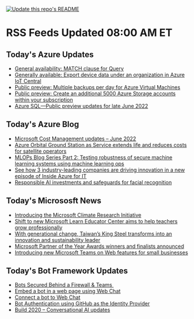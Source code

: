 
<!--
**nanigan/nanigan** is a ✨ _special_ ✨ repository because its `README.md` (this file) appears on your GitHub profile.

Here are some ideas to get you started:

- 🔭 I’m currently working on ...
- 🌱 I’m currently learning ...
- 👯 I’m looking to collaborate on ...
- 🤔 I’m looking for help with ...
- 💬 Ask me about ...
- 📫 How to reach me: ...
- 😄 Pronouns: ...
- ⚡ Fun fact: ...
-->

[![Update this repo's README](https://github.com/nanigan/nanigan/actions/workflows/update.yml/badge.svg)](https://github.com/nanigan/nanigan/actions/workflows/update.yml)

# RSS Feeds Updated 08:00 AM ET

## Today's Azure Updates

<!--START_SECTION:feed-->
* [General availability: MATCH clause for Query](https:&#x2F;&#x2F;azure.microsoft.com&#x2F;en-us&#x2F;updates&#x2F;matchclausequery&#x2F;)
* [Generally available: Export device data under an organization in Azure IoT Central](https:&#x2F;&#x2F;azure.microsoft.com&#x2F;en-us&#x2F;updates&#x2F;iotc-export-data-under-organization&#x2F;)
* [Public preview: Multiple backups per day for Azure Virtual Machines](https:&#x2F;&#x2F;azure.microsoft.com&#x2F;en-us&#x2F;updates&#x2F;mbpd-azurevm-preview&#x2F;)
* [Public preview: Create an additional 5000 Azure Storage accounts within your subscription](https:&#x2F;&#x2F;azure.microsoft.com&#x2F;en-us&#x2F;updates&#x2F;preview-5kaccountlimit&#x2F;)
* [Azure SQL—Public preview updates for late June 2022](https:&#x2F;&#x2F;azure.microsoft.com&#x2F;en-us&#x2F;updates&#x2F;azure-sql-public-preview-updates-for-late-june-2022&#x2F;)
<!--END_SECTION:feed-->

## Today's Azure Blog

<!--START_SECTION:blog-->
* [Microsoft Cost Management updates – June 2022](https:&#x2F;&#x2F;azure.microsoft.com&#x2F;blog&#x2F;microsoft-cost-management-updates-june-2022&#x2F;)
* [Azure Orbital Ground Station as Service extends life and reduces costs for satellite operators](https:&#x2F;&#x2F;azure.microsoft.com&#x2F;blog&#x2F;azure-orbital-ground-station-as-service-extends-life-and-reduces-costs-for-satellite-operators&#x2F;)
* [MLOPs Blog Series Part 2: Testing robustness of secure machine learning systems using machine learning ops](https:&#x2F;&#x2F;azure.microsoft.com&#x2F;blog&#x2F;mlops-blog-series-part-2-testing-robustness-of-secure-machine-learning-systems-using-machine-learning-ops&#x2F;)
* [See how 3 industry-leading companies are driving innovation in a new episode of Inside Azure for IT](https:&#x2F;&#x2F;azure.microsoft.com&#x2F;blog&#x2F;see-how-3-industryleading-companies-are-driving-innovation-in-a-new-episode-of-inside-azure-for-it&#x2F;)
* [Responsible AI investments and safeguards for facial recognition](https:&#x2F;&#x2F;azure.microsoft.com&#x2F;blog&#x2F;responsible-ai-investments-and-safeguards-for-facial-recognition&#x2F;)
<!--END_SECTION:blog-->

## Today's Micrososft News

<!--START_SECTION:news-->
* [Introducing the Microsoft Climate Research Initiative](https:&#x2F;&#x2F;www.microsoft.com&#x2F;en-us&#x2F;research&#x2F;blog&#x2F;introducing-the-microsoft-climate-research-initiative&#x2F;)
* [Shift to new Microsoft Learn Educator Center aims to help teachers grow professionally](https:&#x2F;&#x2F;educationblog.microsoft.com&#x2F;en-us&#x2F;2022&#x2F;06&#x2F;grow-professionally-with-the-microsoft-learn-educator-center)
* [With generational change, Taiwan’s King Steel transforms into an innovation and sustainability leader](https:&#x2F;&#x2F;news.microsoft.com&#x2F;apac&#x2F;features&#x2F;with-generational-change-taiwans-king-steel-transforms-into-an-innovation-and-sustainability-leader&#x2F;)
* [Microsoft Partner of the Year Awards winners and finalists announced](https:&#x2F;&#x2F;blogs.partner.microsoft.com&#x2F;mpn&#x2F;congratulations-to-the-2022-microsoft-partner-of-the-year-awards-winners-and-finalists&#x2F;)
* [Introducing new Microsoft Teams on Web features for small businesses](https:&#x2F;&#x2F;techcommunity.microsoft.com&#x2F;t5&#x2F;microsoft-teams-blog&#x2F;introducing-new-microsoft-teams-on-web-features-for-small&#x2F;ba-p&#x2F;3556209)
<!--END_SECTION:news-->

## Today's Bot Framework Updates

<!--START_SECTION:bot-->
* [Bots Secured Behind a Firewall &amp; Teams ](https:&#x2F;&#x2F;blog.botframework.com&#x2F;2020&#x2F;11&#x2F;23&#x2F;bots-secured-behind-a-firewall-teams&#x2F;)
* [Embed a bot in a web page using Web Chat](https:&#x2F;&#x2F;blog.botframework.com&#x2F;2020&#x2F;08&#x2F;05&#x2F;embed-a-bot-in-a-website&#x2F;)
* [Connect a bot to Web Chat](https:&#x2F;&#x2F;blog.botframework.com&#x2F;2020&#x2F;06&#x2F;28&#x2F;connect-a-bot-to-web-chat&#x2F;)
* [Bot Authentication using GitHub as the Identity Provider](https:&#x2F;&#x2F;blog.botframework.com&#x2F;2020&#x2F;06&#x2F;22&#x2F;bot-authentication-using-github-as-the-identity-provider&#x2F;)
* [Build 2020 – Conversational AI updates](https:&#x2F;&#x2F;blog.botframework.com&#x2F;2020&#x2F;05&#x2F;19&#x2F;build-2020-conversational-ai-updates&#x2F;)
<!--END_SECTION:bot-->